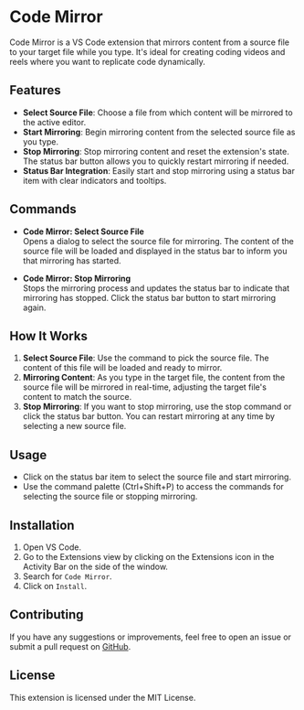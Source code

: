 # Code Mirror

Code Mirror is a VS Code extension that mirrors content from a source file to your target file while you type. It's ideal for creating coding videos and reels where you want to replicate code dynamically.

## Features

- **Select Source File**: Choose a file from which content will be mirrored to the active editor.
- **Start Mirroring**: Begin mirroring content from the selected source file as you type.
- **Stop Mirroring**: Stop mirroring content and reset the extension's state. The status bar button allows you to quickly restart mirroring if needed.
- **Status Bar Integration**: Easily start and stop mirroring using a status bar item with clear indicators and tooltips.

## Commands

- **Code Mirror: Select Source File**  
  Opens a dialog to select the source file for mirroring. The content of the source file will be loaded and displayed in the status bar to inform you that mirroring has started.

- **Code Mirror: Stop Mirroring**  
  Stops the mirroring process and updates the status bar to indicate that mirroring has stopped. Click the status bar button to start mirroring again.

## How It Works

1. **Select Source File**: Use the command to pick the source file. The content of this file will be loaded and ready to mirror.
2. **Mirroring Content**: As you type in the target file, the content from the source file will be mirrored in real-time, adjusting the target file's content to match the source.
3. **Stop Mirroring**: If you want to stop mirroring, use the stop command or click the status bar button. You can restart mirroring at any time by selecting a new source file.

## Usage

- Click on the status bar item to select the source file and start mirroring.
- Use the command palette (Ctrl+Shift+P) to access the commands for selecting the source file or stopping mirroring.

## Installation

1. Open VS Code.
2. Go to the Extensions view by clicking on the Extensions icon in the Activity Bar on the side of the window.
3. Search for `Code Mirror`.
4. Click on `Install`.

## Contributing

If you have any suggestions or improvements, feel free to open an issue or submit a pull request on [GitHub](https://github.com/richoarbianto/vscode-code-mirror).

## License

This extension is licensed under the MIT License.
